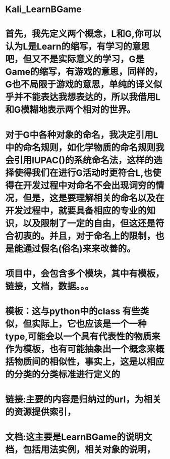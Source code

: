 # Kali_LearnBGame
# 首先，我先定义两个概念，L和G,你可以认为L是Learn的缩写，有学习的意思吧，但又不是实际意义的学习，G是Game的缩写，有游戏的意思，同样的，G也不局限于游戏的意思，单纯的译义似乎并不能表达我想表达的，所以我借用L和G模糊地表示两个相对的世界。
# 对于G中各种对象的命名，我决定引用L中的命名规则，如化学物质的命名规则我会引用IUPAC()的系统命名法，这样的选择使得我们在进行G活动时更符合L,也使得在开发过程中对命名不会出现词穷的情况，但是，这是要理解相关的命名以及在开发过程中，就要具备相应的专业的知识，以及限制了一定的自由，但这还是符合初衷的。并且，对于命名上的限制，也是能通过假名(俗名)来来改善的。
# 项目中，会包含多个模块，其中有模板，链接，文档，数据。。。
# 模板：这与python中的class 有些类似，但实际上，它也应该是一个一种type,可能会以一个具有代表性的物质来作为模板，也有可能抽象出一个概念来概括物质间的相似性，事实上，这是以相应的分类的分类标准进行定义的
# 链接:主要的内容是归纳过的url，为相关的资源提供索引，
# 文档:这主要是LearnBGame的说明文档，包括用法实例，相关对象的说明，
